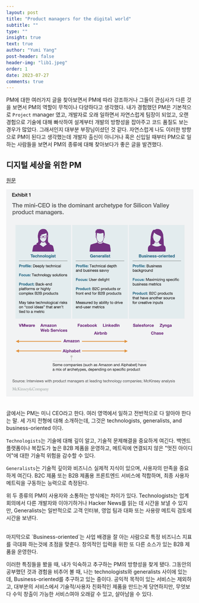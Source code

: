 ```yaml
---
layout: post
title: "Product managers for the digital world"
subtitle: ""
type: ""
insight: true
text: true
author: "Yumi Yang"
post-header: false
header-img: "lib1.jpeg"
order: 1
date: 2023-07-27
comments: true
---
```


PM에 대한 여러가지 글을 찾아보면서 PM에 따라 강조하거나 그들이 관심사가 다른 것을 보면서 PM의 역할이 무척이나 다양하다고 생각했다. 내가 경험했던 PM은 기본적으로 `Project` manager 였고, 개발자로 오래 일하면서 자연스럽게 팀장이 되었고, 오랜 경험으로 기술에 대해 빠삭하여 설계부터 개발의 방향성을 잡아주고 코드 품질도 보는 경우가 많았다. 그래서인지 대부분 부장님이셨던 것 같다. 자연스럽게 나도 이러한 방향으로 PM이 된다고 생각했는데 개발자 출신이 아니거나 혹은 신입일 때부터 PM으로 일하는 사람들을 보면서 PM의 종류에 대해 찾아보다가 좋은 글을 발견했다.

## 디지털 세상을 위한 PM

[원문](https://www.mckinsey.com/industries/technology-media-and-telecommunications/our-insights/product-managers-for-the-digital-world#/)

![type](images/type.png)

<br />
글에서는 PM는 미니 CEO라고 한다. 여러 영역에서 일하고 전반적으로 다 알아야 한다는 말.
세 가지 전형에 대해 소개하는데, 그것은 technologists, generalists, and business-oriented 이다.

`Technologists`는 기술에 대해 깊이 알고, 기술적 문제해결을 중요하게 여긴다. 백엔드 플랫폼이나 복잡도가 높은 B2B 제품을 운영하고, 메트릭에 연결되지 않은 "멋진 아이디어"에 대한 기술적 위험을 감수할 수 있다.

`Generalists`는 기술적 깊이와 비즈니스 실제적 지식이 있으며, 사용자의 만족을 중요하게 여긴다. B2C 제품 또는 B2B 제품용 프론트엔드 서비스에 적합하며, 최종 사용자 메트릭을 구동하는 능력으로 측정된다.

위 두 종류의 PM이 사용자와 소통하는 방식에는 차이가 있다. Technologists는 업계 회의에서 다른 개발자와 이야기하거나 Hacker News를 읽는 데 시간을 보낼 수 있지만, Generalists는 일반적으로 고객 인터뷰, 영업 팀과 대화 또는 사용량 메트릭 검토에 시간을 보낸다.

<br />
마지막으로 `Business-oriented`는 사업 배경을 잘 아는 사람으로 특정 비즈니스 지표를 극대화 하는것에 초점을 맞춘다. 창의적인 입력을 위한 또 다른 소스가 있는 B2B 제품을 운영한다.

<br />

이러한 특징들을 봤을 때, 내가 익숙하고 추구하는 PM의 방향성을 찾게 됐다. 그동안의 공부했던 것과 경험을 비추어 볼 때, 나는 technologists와 generalists 사이에 있는데, Business-oriented를 추구하고 있는 중이다. 공익적 목적이 있는 서비스는 제외하고, 대부분의 서비스에서 기술적/사용자 친화적인 제품을 만드는게 당연하지만, 무엇보다 수익 창출이 가능한 서비스여야 오래갈 수 있고, 살아남을 수 있다.
